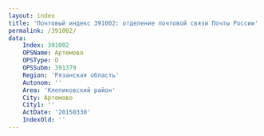 ```yaml
---
layout: index
title: 'Почтовый индекс 391002: отделение почтовой связи Почты России'
permalink: /391002/
data:
    Index: 391002
    OPSName: Артемово
    OPSType: О
    OPSSubm: 391379
    Region: 'Рязанская область'
    Autonom: ''
    Area: 'Клепиковский район'
    City: Артемово
    City1: ''
    ActDate: '20150330'
    IndexOld: ''
---
```


